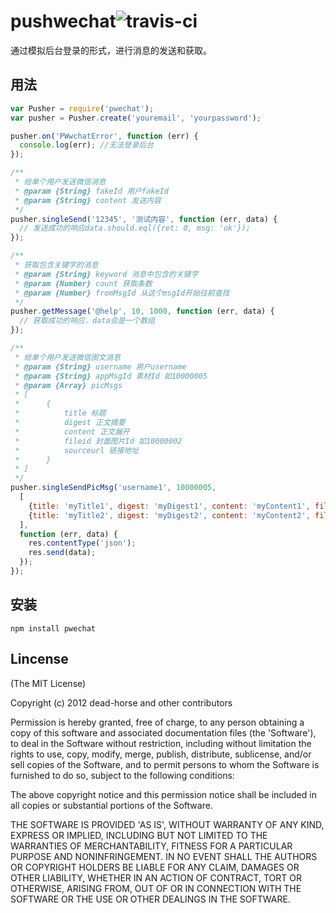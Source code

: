 pushwechat![travis-ci](https://secure.travis-ci.org/dead-horse/weixin-push.png)
====== 

 通过模拟后台登录的形式，进行消息的发送和获取。   

## 用法  

``` js
var Pusher = require('pwechat');
var pusher = Pusher.create('youremail', 'yourpassword');

pusher.on('PWwchatError', function (err) {
  console.log(err); //无法登录后台
});

/**
 * 给单个用户发送微信消息
 * @param {String} fakeId 用户fakeId
 * @param {String} content 发送内容
 */
pusher.singleSend('12345', '测试内容', function (err, data) {
  // 发送成功的响应data.should.eql({ret: 0, msg: 'ok'});
});

/**
 * 获取包含关键字的消息
 * @param {String} keyword 消息中包含的关键字
 * @param {Number} count 获取条数
 * @param {Number} fromMsgId 从这个msgId开始往前查找
 */
pusher.getMessage('@help', 10, 1000, function (err, data) {
  // 获取成功的响应，data会是一个数组
});

/**
 * 给单个用户发送微信图文消息
 * @param {String} username 用户username
 * @param {String} appMsgId 素材Id 如10000005
 * @param {Array} picMsgs
 * [
 *      {
 *          title 标题
 *          digest 正文摘要
 *          content 正文展开
 *          fileid 封面图片Id 如10000002
 *          sourceurl 链接地址
 *      }
 * ]
 */
pusher.singleSendPicMsg('username1', 10000005,
  [
    {title: 'myTitle1', digest: 'myDigest1', content: 'myContent1', fileid:10000002, sourceurl:'www.baidu.com'},
    {title: 'myTitle2', digest: 'myDigest2', content: 'myContent2', fileid:10000003, sourceurl:'www.google.com.hk'}
  ], 
  function (err, data) {
    res.contentType('json');
    res.send(data);
  });
});

```

## 安装  

```
npm install pwechat
```  

## Lincense  
(The MIT License)

Copyright (c) 2012 dead-horse and other contributors

Permission is hereby granted, free of charge, to any person obtaining
a copy of this software and associated documentation files (the
'Software'), to deal in the Software without restriction, including
without limitation the rights to use, copy, modify, merge, publish,
distribute, sublicense, and/or sell copies of the Software, and to
permit persons to whom the Software is furnished to do so, subject to
the following conditions:

The above copyright notice and this permission notice shall be
included in all copies or substantial portions of the Software.

THE SOFTWARE IS PROVIDED 'AS IS', WITHOUT WARRANTY OF ANY KIND,
EXPRESS OR IMPLIED, INCLUDING BUT NOT LIMITED TO THE WARRANTIES OF
MERCHANTABILITY, FITNESS FOR A PARTICULAR PURPOSE AND NONINFRINGEMENT.
IN NO EVENT SHALL THE AUTHORS OR COPYRIGHT HOLDERS BE LIABLE FOR ANY
CLAIM, DAMAGES OR OTHER LIABILITY, WHETHER IN AN ACTION OF CONTRACT,
TORT OR OTHERWISE, ARISING FROM, OUT OF OR IN CONNECTION WITH THE
SOFTWARE OR THE USE OR OTHER DEALINGS IN THE SOFTWARE.

